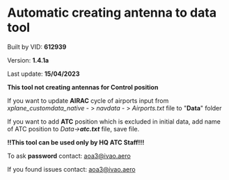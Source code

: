 # **Automatic creating antenna to data tool**

Built by VID: **612939**

Version: **1.4.1a**

Last update: **15/04/2023**

**This tool not creating antennas for Control position**

If you want to update **AIRAC** cycle of airports input from _xplane_customdata_native_ - > _navdata_ - > _Airports.txt_
file to "**Data**" folder

If you want to add **ATC** position which is excluded in initial data, add name of ATC position to _Data->**atc.txt**_
file, save file.

**!!This tool can be used only by HQ ATC Staff!!!**

To ask **password** contact: aoa3@ivao.aero

If you found issues contact: aoa3@ivao.aero
